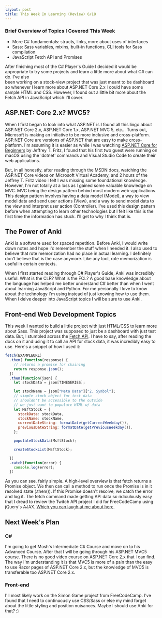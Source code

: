 ```yaml
---
layout: post
title: This Week In Learning (Review) 6/18
---
```


### Brief Overview of Topics I Covered This Week
* More C# fundamentals: structs, links, more about uses of interfaces
* Sass: Sass variables, mixins, built-in functions, CLI tools for Sass compilation
* JavaScript Fetch API and Promises



After finishing most of the C# Player's Guide I decided it would be appropriate
to try some projects and learn a little more about what C# can do. I've also  
been working on a stock-view project that was just meant to be dashboard so
whenever I learn more about ASP.NET Core 2.x I could have some sample HTML and
CSS. However, I found out a little bit more about the Fetch API in JavaScript
which I'll cover.

## ASP.NET: Core 2.x? MVC5?
When I first began to look into what ASP.NET is I found all this lingo about
ASP.NET Core 2.x, ASP.NET Core 1.x, ASP.NET MVC 5, etc... Turns out, Microsoft
is making an initiative to be more inclusive and cross-platform. ASP.NET Core
are versions of ASP.NET that are easy to make cross-platform. I'm
assuming it is easier as while I was watching [ASP.NET Core for Beginners](https://www.youtube.com/watch?v=--lYHxrsLsc)
by Jeffrey T. Fritz, I found that his first two guest were running on macOS
using the 'dotnet' commands and Visual Studio Code to create their web applications.


But, in all honestly, after reading through the MSDN docs, watching the ASP.NET
Core videos on Microsoft Virtual Academy, and 2 hours of the Jeffrey T. Fritz
video I felt I was missing some foundational knowledge. However, I'm not totally
at a loss as I gained some valuable knowledge on MVC. MVC being the design pattern
behind most modern web-applications. This design pattern involves having a
data model (Model), a way to view model data and send user actions (View), and
a way to send model data to the view and interpret user action (Controller). I've
used this design pattern before when attempting to learn other technologies but
I felt like this is the first time the information has stuck. I'll get to why I
think that is.

## The Power of Anki

Anki is a software used for spaced repetition. Before Anki, I would write down
notes and hope I'd remember the stuff when I needed it. I also used to believe
that rote memorization had no place in actual learning. I definitely don't believe that is the case anymore.
Like any tool, rote memorization
is useful in certain contexts.

When I first started reading through C# Player's
Guide, Anki was incredibly useful. What is the CLR? What is the FCL? A good base
knowledge about the language has helped me better understand C# better than when
I went about learning JavaScript and Python. For me personally I love to know
about the technology I'm using instead of just knowing how to use them. When I
delve deeper into JavaScript topics I will be sure to use Anki.

## Front-end Web Development Topics

This week I wanted to build a little project with just HTML/CSS to learn more
about Sass. This project was supposed to just be a dashboard with just test data.
But, I stumbled across the [Fetch API](https://developer.mozilla.org/en-US/docs/Web/API/Fetch_API).
I have to say, after reading the docs on it and using it to call an API
for stock data, it was incredibly easy to use. Here's a snippet of how I used it:
``` js
fetch(EXAMPLEURL)
  .then( function(response) {
    // returns a promise for chaining
    return response.json();
  })
  .then(function(json) {
    let stockData = json[TIMESERIES];

    let stockName = json["Meta Data"]["2. Symbol"];
    // simple stock object for test data
    // shouldn't be accessible to the outside
    // we just want to populate HTML w/ data
    let MsftStock = {
      stockData: stockData,
      stockName: stockName,
      currentDateString: formatDate(getCurrentWeekday()),
      previousDateString: formatDate(getPreviousWeekday()),
    };

    populateStockData(MsftStock);

    createStockList(MsftStock);

  })
  .catch(function(error) {
    console.log(error);
  })
```

As you can see, fairly simple. A high-level overview is that fetch returns a
Promise object. We then can call a method to run once the Promise is in it resolved
state (.then()). If this Promise doesn't resolve, we catch the error and log it.
The fetch command made getting API data so ridiculously easy that I dread to review
the Twitch API project I did for FreeCodeCamp using jQuery's AJAX.
[Which you can laugh at me about here](https://github.com/crandonriordan/twitch-API-FCC/blob/master/listener.js).

## Next Week's Plan


### C#
I'm going to get Mosh's Intermediate C# Course and move on to his Advanced Course.
After that I will be going through his ASP.NET MVC5 course. There is no good video
course on ASP.NET Core 2.x that I can find. The way I'm understanding it is that
MVC5 is more of a pain than the easy to use Razor pages of ASP.NET Core 2.x, but
the knowledge of MVC5 is transferable too ASP.NET Core 2.x.
### Front-end
I'll most likely work on the Simon Game project from FreeCodeCamp. I've found
that I need to continuously use CSS/Sass or else my mind forget about the little
styling and position nuisances. Maybe I should use Anki for that? :)
